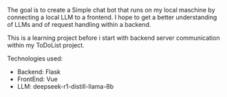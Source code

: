 The goal is to create a Simple chat bot that runs on my local maschine by connecting a local LLM to a frontend.
I hope to get a better understanding of LLMs and of request handling within a backend.

This is a learning project before i start with backend server communication within my ToDoList project.

Technologies used:
- Backend: Flask
- FrontEnd: Vue
- LLM: deepseek-r1-distill-llama-8b
